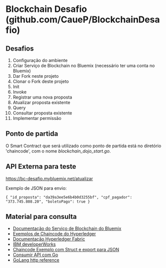 # Blockchain Desafio (github.com/CaueP/BlockchainDesafio)

## Desafios
1. Configuração do ambiente
  1. Criar Serviço de Blockchain no Bluemix (necessário ter uma conta no Bluemix)
  2. Dar Fork neste projeto 
  3. Clonar o Fork deste projeto
2. Init
3. Invoke
  1. Registrar uma nova proposta
  2. Atualizar proposta existente
4. Query
  1. Consultar proposta existente
5. Implementar permissão

## Ponto de partida
O Smart Contract que será utilizado como ponto de partida está no diretório 'chaincode', com o nome *blockchain_dojo_start.go*.

## API Externa para teste
https://bc-desafio.mybluemix.net/atualizar

Exemplo de JSON para envio:

`{
	"id_proposta": "da39a3ee5e6b4b0d3255bf",
	"cpf_pagador": "373.745.808.20",
	"boletoPago": true
}`

## Material para consulta 
- [Documentação do Serviço de Blockchain do Bluemix](https://console.ng.bluemix.net/docs/services/blockchain/ibmblockchain_overview.html)
- [Exemplos de Chaincode do Hyperledger](https://github.com/hyperledger-archives/fabric/tree/v0.5-developer-preview/examples/chaincode/go)
- [Documentação Hyperledger Fabric](https://godoc.org/github.com/hyperledger/fabric)
- [IBM developerWorks](https://developer.ibm.com/courses/all-courses/blockchain-for-developers/)
- [Chaincode Exemplo com Struct e export para JSON](https://github.com/IBM-Blockchain/cc-commercialpaper/blob/master/cp_cc.go)
- [Consumir API com Go](https://medium.com/@IndianGuru/consuming-json-apis-with-go-d711efc1dcf9#.2602f9us6)
- [GoLang http reference](https://golang.org/pkg/net/http/)
